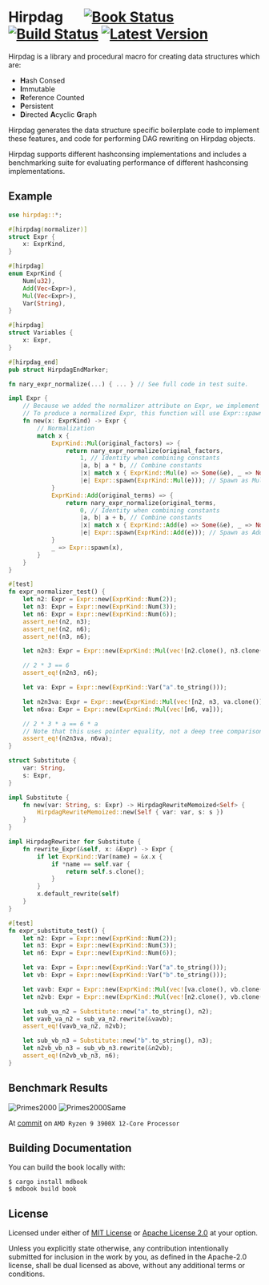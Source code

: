 # Hirpdag &emsp; [![Book Status]][book] [![Build Status]][actions] [![Latest Version]][crates.io]

[Book Status]: https://img.shields.io/github/workflow/status/hirpdag/hirpdag/SiteDeploy?label=book
[book]: https://hirpdag.github.io/book
[Build Status]: https://img.shields.io/github/workflow/status/hirpdag/hirpdag/CI/main
[actions]: https://github.com/hirpdag/hirpdag/actions?query=branch%3Amain
[Latest Version]: https://img.shields.io/crates/v/hirpdag.svg
[crates.io]: https://crates.io/crates/hirpdag

Hirpdag is a library and procedural macro for creating data structures which are:

-   **H**ash Consed
-   **I**mmutable
-   **R**eference Counted
-   **P**ersistent
-   **D**irected **A**cyclic **G**raph

Hirpdag generates the data structure specific boilerplate code to implement these features,
and code for performing DAG rewriting on Hirpdag objects.

Hirpdag supports different hashconsing implementations and includes a
benchmarking suite for evaluating performance of different hashconsing implementations.

## Example

```rust
use hirpdag::*;

#[hirpdag(normalizer)]
struct Expr {
    x: ExprKind,
}

#[hirpdag]
enum ExprKind {
    Num(u32),
    Add(Vec<Expr>),
    Mul(Vec<Expr>),
    Var(String),
}

#[hirpdag]
struct Variables {
    x: Expr,
}

#[hirpdag_end]
pub struct HirpdagEndMarker;

fn nary_expr_normalize(...) { ... } // See full code in test suite.

impl Expr {
    // Because we added the normalizer attribute on Expr, we implement Expr::new(...).
    // To produce a normalized Expr, this function will use Expr::spawn(...).
    fn new(x: ExprKind) -> Expr {
        // Normalization
        match x {
            ExprKind::Mul(original_factors) => {
                return nary_expr_normalize(original_factors,
                    1, // Identity when combining constants
                    |a, b| a * b, // Combine constants
                    |x| match x { ExprKind::Mul(e) => Some(&e), _ => None }, // Flatten nested Mul
                    |e| Expr::spawn(ExprKind::Mul(e))); // Spawn as Mul
            }
            ExprKind::Add(original_terms) => {
                return nary_expr_normalize(original_terms,
                    0, // Identity when combining constants
                    |a, b| a + b, // Combine constants
                    |x| match x { ExprKind::Add(e) => Some(&e), _ => None }, // Flatten nested Add
                    |e| Expr::spawn(ExprKind::Add(e))); // Spawn as Add
            }
            _ => Expr::spawn(x),
        }
    }
}

#[test]
fn expr_normalizer_test() {
    let n2: Expr = Expr::new(ExprKind::Num(2));
    let n3: Expr = Expr::new(ExprKind::Num(3));
    let n6: Expr = Expr::new(ExprKind::Num(6));
    assert_ne!(n2, n3);
    assert_ne!(n2, n6);
    assert_ne!(n3, n6);

    let n2n3: Expr = Expr::new(ExprKind::Mul(vec![n2.clone(), n3.clone()]));

    // 2 * 3 == 6
    assert_eq!(n2n3, n6);

    let va: Expr = Expr::new(ExprKind::Var("a".to_string()));

    let n2n3va: Expr = Expr::new(ExprKind::Mul(vec![n2, n3, va.clone()]));
    let n6va: Expr = Expr::new(ExprKind::Mul(vec![n6, va]));

    // 2 * 3 * a == 6 * a
    // Note that this uses pointer equality, not a deep tree comparison.
    assert_eq!(n2n3va, n6va);
}

struct Substitute {
    var: String,
    s: Expr,
}

impl Substitute {
    fn new(var: String, s: Expr) -> HirpdagRewriteMemoized<Self> {
        HirpdagRewriteMemoized::new(Self { var: var, s: s })
    }
}

impl HirpdagRewriter for Substitute {
    fn rewrite_Expr(&self, x: &Expr) -> Expr {
        if let ExprKind::Var(name) = &x.x {
            if *name == self.var {
                return self.s.clone();
            }
        }
        x.default_rewrite(self)
    }
}

#[test]
fn expr_substitute_test() {
    let n2: Expr = Expr::new(ExprKind::Num(2));
    let n3: Expr = Expr::new(ExprKind::Num(3));
    let n6: Expr = Expr::new(ExprKind::Num(6));

    let va: Expr = Expr::new(ExprKind::Var("a".to_string()));
    let vb: Expr = Expr::new(ExprKind::Var("b".to_string()));

    let vavb: Expr = Expr::new(ExprKind::Mul(vec![va.clone(), vb.clone()]));
    let n2vb: Expr = Expr::new(ExprKind::Mul(vec![n2.clone(), vb.clone()]));

    let sub_va_n2 = Substitute::new("a".to_string(), n2);
    let vavb_va_n2 = sub_va_n2.rewrite(&vavb);
    assert_eq!(vavb_va_n2, n2vb);

    let sub_vb_n3 = Substitute::new("b".to_string(), n3);
    let n2vb_vb_n3 = sub_vb_n3.rewrite(&n2vb);
    assert_eq!(n2vb_vb_n3, n6);
}
```

## Benchmark Results

![Primes2000](https://raw.github.com/hirpdag/hirpdag/main/docs/benchmark_results/primes2000_violin.svg)
![Primes2000Same](https://raw.github.com/hirpdag/hirpdag/main/docs/benchmark_results/primes2000same_violin.svg)

At [commit](https://github.com/hirpdag/hirpdag/commit/1a0f57d932a6344d5ad9d09c9fe98e2425363ee5) on `AMD Ryzen 9 3900X 12-Core Processor`

## Building Documentation

You can build the book locally with:

```
$ cargo install mdbook
$ mdbook build book
```

## License

Licensed under either of [MIT License][licensemit] or [Apache License 2.0][licenseapache] at your option.

[licensemit]: LICENSE-MIT
[licenseapache]: LICENSE-APACHE

Unless you explicitly state otherwise, any contribution intentionally submitted for inclusion in the work by you,
as defined in the Apache-2.0 license, shall be dual licensed as above, without any additional terms or conditions.
